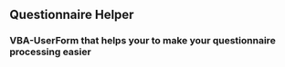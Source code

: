 ## Questionnaire Helper
### VBA-UserForm that helps your to make your questionnaire processing easier 

